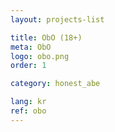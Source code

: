```yaml
---
layout: projects-list

title: ObO (18+)
meta: ObO
logo: obo.png
order: 1

category: honest_abe

lang: kr
ref: obo
---
```

